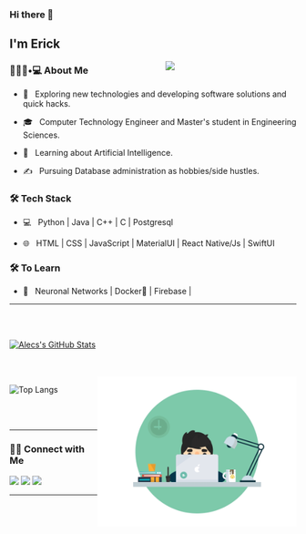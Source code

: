 ### Hi there 👋<h2> I'm Erick</h2>

<img align='right' src="https://media1.giphy.com/media/v1.Y2lkPTc5MGI3NjExMWE5M2Q0ZjdhMmZiYWVlMDNhNDZlZjI1NjlhMDZkNzUxMjYwODM5YyZlcD12MV9pbnRlcm5hbF9naWZzX2dpZklkJmN0PWc/wLNuW1tCKRiPmDV5Y4/giphy.gif" width="230">

<h3> 🧔🏻‍♂️•💻 About Me </h3>



- 🤔 &nbsp; Exploring new technologies and developing software solutions and quick hacks.

- 🎓 &nbsp; Computer Technology Engineer and Master's student in Engineering Sciences.

- 🌱 &nbsp; Learning about Artificial Intelligence.

- ✍️ &nbsp; Pursuing Database administration as hobbies/side hustles.



<h3>🛠 Tech Stack</h3>



- 💻 &nbsp; Python | Java | C++ | C | Postgresql 

- 🌐 &nbsp; HTML | CSS | JavaScript | MaterialUI | React Native/Js | SwiftUI

<!--

- 🛢 &nbsp; Postgresql | Firebase

- 🔧 &nbsp; Git | Markdown

- 🖥 &nbsp; Illustrator| Photoshop | PremierePro 

-->



<h3>🛠 To Learn</h3>

- 🔧 &nbsp; Neuronal Networks | Docker🐳 | Firebase | 

<hr>



<br/><br/>

[![Alecs's GitHub Stats](https://github-readme-stats.vercel.app/api?username=ErickBorgesGalindo&show_icons=true)](https://github.com/ErickBorgesGalindo)

<br/>

<br/>

<img src="https://github.com/nirala69/nirala69/blob/master/70804f7e25b11f29db904f2fa7b4cd9d.gif" width="350" align='right'>

![Top Langs](https://github-readme-stats.vercel.app/api/top-langs/?username=ErickBorgesGalindo&show_icons=true)

<br><br>



<hr>



<h3> 🤝🏻 Connect with Me </h3>

<p align="left">
<a href="https://www.notion.so/alecspace/CV-Ing-Erick-Alejandro-Borges-Galindo-7a669d0803554391a81a9ceb09963ec8"><img src="https://img.shields.io/badge/-ErickBorges%20CV-3423A6?style=flat&logo=Google-Chrome&logoColor=white"/></a>
<a href="https://www.linkedin.com/in/erick-borges-galindo"><img src="https://img.shields.io/badge/-Erick%20Borges-0077B5?style=flat&logo=Linkedin&logoColor=white"/></a>
<a href="mailto:erick.borges@outlook.es"><img src="https://img.shields.io/badge/-avsingh@umass.edu-D14836?style=flat&logo=Gmail&logoColor=white"/></a>
</p>











<hr>




